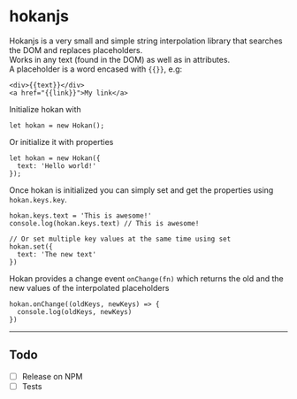 # hokanjs
Hokanjs is a very small and simple string interpolation library that searches the DOM and replaces placeholders.  
Works in any text (found in the DOM) as well as in attributes.  
A placeholder is a word encased with `{{}}`, e.g:  
```
<div>{{text}}</div>
<a href="{{link}}">My link</a>
```

Initialize hokan with
```
let hokan = new Hokan();
```
Or initialize it with properties

```
let hokan = new Hokan({
  text: 'Hello world!'
});
```

Once hokan is initialized you can simply set and get the properties using `hokan.keys.key`.
```
hokan.keys.text = 'This is awesome!'
console.log(hokan.keys.text) // This is awesome!

// Or set multiple key values at the same time using set
hokan.set({
  text: 'The new text'
})
```

Hokan provides a change event `onChange(fn)` which returns the old and the new values of the interpolated placeholders
```
hokan.onChange((oldKeys, newKeys) => {
  console.log(oldKeys, newKeys)
})
```

---
## Todo
- [ ] Release on NPM  
- [ ] Tests

